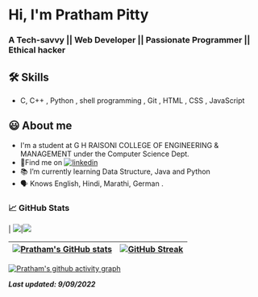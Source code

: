 
# Hi, I'm Pratham Pitty

  
### A Tech-savvy || Web Developer || Passionate Programmer || Ethical hacker


## 🛠 Skills
- C, C++ , Python , shell programming , Git , HTML , CSS , JavaScript

  
## 😃 About me 

 - I'm a student at G H RAISONI COLLEGE OF ENGINEERING & MANAGEMENT under the Computer Science Dept.
 - 🍳Find me on [![linkedin](https://img.shields.io/badge/linkedin-0A66C2?style=for-the-badge&logo=linkedin&logoColor=white)](https://www.linkedin.com/in/pratham-pitty-6636b2208/)
 - 📚 I’m currently learning Data Structure, Java and Python
 - 🗣 Knows English, Hindi, Marathi, German .

  
### 



<!-- ![Pratham's GitHub stats](https://github-readme-stats.vercel.app/api?username=prathampitty&show_icons=true&theme=radical)

[![Top Langs](https://github-readme-stats.vercel.app/api/top-langs/?username=prathampitty&layout=compact)](https://github.com/PrathamPitty/github-readme-stats)
### Authors

- [@prathampitty](https://www.github.com/prathampitty) -->


###  📈 GitHub Stats

| <img src="https://github-readme-stats.vercel.app/api?username=prathampitty&&show_icons=true&count_private=true&theme=github_dark">|<img src="https://github-readme-streak-stats.herokuapp.com/?user=prathampitty&theme=blueberry_duo"/>

<!-- Test section -->
| [![Pratham's GitHub stats](https://github-readme-stats.vercel.app/api?username=prathampitty&theme=github_dark&show_icons=true)](https://github.com/prathampitty) | [![GitHub Streak](https://github-readme-streak-stats.herokuapp.com/?user=prathampitty&theme=highcontrast)](https://github.com/prathampitty)  |
| ------------| ------------- |  

<!-- -->

<!-- ### ✍️ Random Dev Quotes and Profile Summary
| ![](https://quotes-github-readme.vercel.app/api?type=horizontal&theme=vue) | <img src="https://github-profile-summary-cards.vercel.app/api/cards/profile-details?username=prathampitty&theme=vue" align = "left"/> |
| ---- | ---- | -->


 [![Pratham's github activity graph](https://activity-graph.herokuapp.com/graph?username=prathampitty&theme=react-light	)](https://github.com/ashutosh00710/github-readme-activity-graph)

**_Last updated: 9/09/2022_**

<!-- **_[@prathampitty](https://www.github.com/prathampitty)_** -->



  
